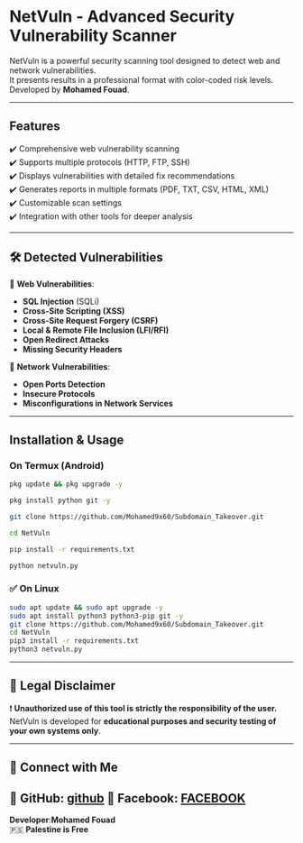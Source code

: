 

# NetVuln - Advanced Security Vulnerability Scanner   

NetVuln is a powerful security scanning tool designed to detect web and network vulnerabilities.  
It presents results in a professional format with color-coded risk levels.  
Developed by **Mohamed Fouad**.  

---

##  **Features**  
✔️ Comprehensive web vulnerability scanning  
✔️ Supports multiple protocols (HTTP, FTP, SSH)  
✔️ Displays vulnerabilities with detailed fix recommendations  
✔️ Generates reports in multiple formats (PDF, TXT, CSV, HTML, XML)  
✔️ Customizable scan settings  
✔️ Integration with other tools for deeper analysis  

---

## 🛠️ **Detected Vulnerabilities**  

🔹 **Web Vulnerabilities**:  
- **SQL Injection** (SQLi)  
- **Cross-Site Scripting (XSS)**  
- **Cross-Site Request Forgery (CSRF)**  
- **Local & Remote File Inclusion (LFI/RFI)**  
- **Open Redirect Attacks**  
- **Missing Security Headers**  

🔹 **Network Vulnerabilities**:  
- **Open Ports Detection**  
- **Insecure Protocols**  
- **Misconfigurations in Network Services**  

---

##  **Installation & Usage**  

###  **On Termux (Android)**  
```bash
pkg update && pkg upgrade -y

pkg install python git -y

git clone https://github.com/Mohamed9x60/Subdomain_Takeover.git

cd NetVuln

pip install -r requirements.txt

python netvuln.py
```

### ✅ **On Linux**  
```bash
sudo apt update && sudo apt upgrade -y
sudo apt install python3 python3-pip git -y
git clone https://github.com/Mohamed9x60/Subdomain_Takeover.git
cd NetVuln
pip3 install -r requirements.txt
python3 netvuln.py
```

---

## 📜 **Legal Disclaimer**  
❗ **Unauthorized use of this tool is strictly the responsibility of the user.**  
NetVuln is developed for **educational purposes and security testing of your own systems only**.  

---

## 🔗 **Connect with Me**  
📌 GitHub: [github](https://github.com/Mohamed9x60) 
📌 Facebook: [FACEBOOK](https://www.facebook.com/share/15Q7Up6Atz/)
---

 **Developer**:**Mohamed Fouad**  
🇵🇸 **Palestine is Free**  

